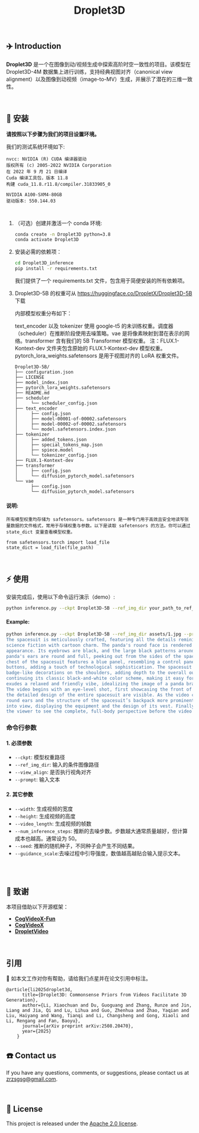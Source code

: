 <div align="center">

# Droplet3D

</div>

<br>

## ✈️ Introduction

**Droplet3D** 是一个在图像到动/视频生成中探索高阶时空一致性的项目。该模型在 Droplet3D-4M 数据集上进行训练，支持经典视图对齐（canonical view alignment）以及图像到动视频（image-to-MV）生成，并展示了潜在的三维一致性。

<br>

## 🚀 安装
**请按照以下步骤为我们的项目设置环境。**

我们的测试系统环境如下:

```
nvcc: NVIDIA (R) CUDA 编译器驱动
版权所有 (c) 2005-2022 NVIDIA Corporation
在 2022 年 9 月 21 日编译
Cuda 编译工具包，版本 11.8
构建 cuda_11.8.r11.8/compiler.31833905_0

NVIDIA A100-SXM4-80GB
驱动版本: 550.144.03



```


    
1. （可选）创建并激活一个 conda 环境:
    
    ```bash
    conda create -n Droplet3D python=3.8
    conda activate Droplet3D
    ```
    
2. 安装必需的依赖项：
    
    ```bash
    cd Droplet3D_inference
    pip install -r requirements.txt
    ```
    
   我们提供了一个 requirements.txt 文件，包含用于简便安装的所有依赖项。


3. Droplet3D-5B 的权重可从 https://huggingface.co/DropletX/Droplet3D-5B 下载

    内部模型权重分布如下：
    
    
    text_encoder 以及 tokenizer 使用 google-t5 的未训练权重。调度器（scheduler）在推断阶段使用去噪策略。vae 是将像素映射到潜在表示的网络。transformer 含有我们的 5B         Transformer 模型权重。
    注：FLUX.1-Kontext-dev 文件夹包含原始的 FLUX.1-Kontext-dev 模型权重。pytorch_lora_weights.safetensors 是用于视图对齐的 LoRA 权重文件。



    ```
    Droplet3D-5B/
    ├── configuration.json
    ├── LICENSE
    ├── model_index.json
    ├── pytorch_lora_weights.safetensors
    ├── README.md
    ├── scheduler
    │     └── scheduler_config.json
    ├── text_encoder
    │     ├── config.json
    │     ├── model-00001-of-00002.safetensors
    │     ├── model-00002-of-00002.safetensors
    │     └── model.safetensors.index.json
    ├── tokenizer
    │     ├── added_tokens.json
    │     ├── special_tokens_map.json
    │     ├── spiece.model
    │     └── tokenizer_config.json
    ├── FLUX.1-Kontext-dev
    ├── transformer
    │     ├── config.json
    │     └── diffusion_pytorch_model.safetensors
    └── vae
          ├── config.json
          └── diffusion_pytorch_model.safetensors
    ```   


#### 说明:
   
    所有模型权重均存储为 safetensors。safetensors 是一种专门用于高效且安全地读写张量数据的文件格式，常用于存储权重与参数。以下是读取 safetensors 的方法。你可以通过             state_dict 变量查看模型权重。
   
   ```
   from safetensors.torch import load_file
   state_dict = load_file(file_path)
   ```


<br>

## ⚡ 使用
安装完成后，使用以下命令运行演示（demo）:

```bash
python inference.py --ckpt Droplet3D-5B --ref_img_dir your_path_to_ref_img --prompt yout_text_input --view_align
```

#### Example:
```bash
python inference.py --ckpt Droplet3D-5B --ref_img_dir assets/1.jpg --prompt "This video features a cute cartoon panda astronaut. The panda wears a white spacesuit designed in a lighthearted and playful style.
The spacesuit is meticulously crafted, featuring all the details reminiscent of real-life spacesuits, blending a strong sense of
science fiction with cartoon charm. The panda's round face is rendered in bold black-and-white colors, capturing its classic
appearance. Its eyebrows are black, and the large black patterns around its eyes make it look even cuter and more lively. The
panda's ears are round and full, peeking out from the sides of the spacesuit helmet, enhancing the overall cartoon appeal. The
chest of the spacesuit features a blue panel, resembling a control panel for certain functions, surrounded by several tubes and
buttons, adding a touch of technological sophistication. The spacesuit is adorned with red devices and design elements, including
badge-like decorations on the shoulders, adding depth to the overall outfit's details. The panda's gloves and boots are black,
continuing its classic black-and-white color scheme, making it easy for children to fall in love with this design. The overall design
exudes a relaxed and friendly vibe, idealizing the image of a panda bravely exploring space.
The video begins with an eye-level shot, first showcasing the front of the panda astronaut. From this angle, its smiling face and
the detailed design of the entire spacesuit are visible. As the video continues to rotate, a side view is revealed, making the panda’s
round ears and the structure of the spacesuit’s backpack more prominent. As the panda turns on screen, its back gradually comes
into view, displaying the equipment and the design of its vest. Finally, the panda completes a full 360-degree rotation, allowing
the viewer to see the complete, full-body perspective before the video ends."
```

### 命令行参数

#### 1. 必须参数
- `--ckpt`: 模型权重路径
- `--ref_img_dir`: 输入的条件图像路径
- `--view_align`: 是否执行视角对齐
- `--prompt`: 输入文本


#### 2. 其它参数
- `--width`: 生成视频的宽度
- `--height`: 生成视频的高度
- `--video_length`: 生成视频的帧数
- `--num_inference_steps`: 推断的去噪步数。步数越大通常质量越好，但计算成本也越高。通常设为 50。
- `--seed`: 推断的随机种子，不同种子会产生不同结果。
- `--guidance_scale`:去噪过程中引导强度，数值越高越贴合输入提示文本。







<br>



<br>

## 🙏 致谢
本项目借助以下开源框架：
+ [**CogVideoX-Fun**](https://github.com/aigc-apps/CogVideoX-Fun)
+ [**CogVideoX**](https://github.com/THUDM/CogVideo)
+ [**DropletVideo**](https://github.com/IEIT-AGI/DropletVideo)

<br>

## 引用

🌟 如本文工作对你有帮助，请给我们点星并在论文引用中标注。


```
@article{li2025droplet3d,
      title={Droplet3D: Commonsense Priors from Videos Facilitate 3D Generation},
      author={Li, Xiaochuan and Du, Guoguang and Zhang, Runze and Jin, Liang and Jia, Qi and Lu, Lihua and Guo, Zhenhua and Zhao, Yaqian and Liu, Haiyang and Wang, Tianqi and Li, Changsheng and Gong, Xiaoli and Li, Rengang and Fan, Baoyu},
      journal={arXiv preprint arXiv:2508.20470},
      year={2025}
    }
```


## ☎️ Contact us
If you have any questions, comments, or suggestions, please contact us at [zrzsgsg@gmail.com](mailto:zrzsgsg@gmail.com).

<br>

## 📄 License
This project is released under the [Apache 2.0 license](resources/LICENSE).

